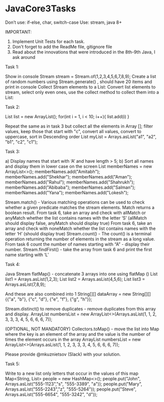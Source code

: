 # JavaCore3Tasks
Don’t use: if-else, char, switch-case
Use: stream, java 8+

IMPORTANT:
1. Implement Unit Tests for each task.
2. Don't forget to add the ReadMe file, gitignore file
3. Read about the innovations that were introduced in the 8th-9th Java, I ask around


Task 1:

Show in console 
Stream<Integer> stream = Stream.of(1,2,3,4,5,6,7,8,9);
Create a list of random numbers using Stream.generate() , should have 20 items and print in console
Collect Stream elements to a List:  Convert list elements to stream, select only even ones, use the collect method to collect them into a List:

Task 2:

List<Integer> list = new ArrayList<Integer>();
for(int i = 1, i < 10; i++){
list.add(i)
}

Repeat the same as in task 3 but collect all the elements in Array [];
filter values, keep those that start with "c", convert all values, convert to uppercase, sort in Descending order
 List<String> myList = Arrays.asList("a1", "a2", "b1", "c2", "c1");



Task 3:

a) Display names that start with ‘A’ and have length > 5;
b) Sort all names and display them in lower case on the screen
List<String> memberNames = new ArrayList<>();
memberNames.add("Amitabh");
memberNames.add("Shekhar");
memberNames.add("Aman");
memberNames.add("Rahul");
memberNames.add("Shahrukh");
memberNames.add("Abibaba");
memberNames.add("Salman");
memberNames.add("Yana");
memberNames.add("Lokesh");

Stream.match() - Various matching operations can be used to check whether a given predicate matches the stream elements. Match returns a boolean result.
From task 6, take an array and check with allMatch or anyMatch whether the list contains names with the letter ‘S’ (allMatch should display false, anyMatch should display true)
From task 6, take an array and check with noneMatch whether the list contains names with the letter ‘H’ (should display true)
Stream.count() - The count() is a terminal operation returning the number of elements in the stream as a long value.
From task 6 count the number of names starting with “A” - display their number.
Stream.findFirst() - take the array from task 6 and print the first name starting with ‘L’

Task 4:

Java Stream flatMap() - concatenate 3 arrays into one using flatMap ()
        List<Integer> list1 = Arrays.asList(1,2,3);
       List<Integer> list2 = Arrays.asList(4,5,6);
       List<Integer> list3 = Arrays.asList(7,8,9);


And these are also combined into 1 String[][] dataArray = new String[][]{{"a", "b"}, {"c", "d"}, {"e", "f"}, {"g", "h"}};

Stream.distinct() to remove duplicates - remove duplicates from this array and display.
ArrayList<Integer> numbersList = new ArrayList<>(Arrays.asList(1, 1, 2, 3, 3, 3, 4, 5, 6, 6, 6, 7));

(OPTIONAL, NOT MANDATORY) Collectors.toMap() - move the list into Map where the key is an element of the array and the value is the number of times the element occurs in the array
 ArrayList<Integer> numbersList = new ArrayList<>(Arrays.asList(1, 1, 2, 3, 3, 3, 4, 5, 6, 6, 6, 7));


Please provide @mkuznietsov (Slack) with your solution.


Task 5:

 Write to a new list only letters that occur in the values of this map
Map<String, List<String>> people = new HashMap<>();
   people.put("John", Arrays.asList("555-1123","s", "555-3389", "a"));
   people.put("Mary", Arrays.asList("555-2243","z", "555-5264"));
   people.put("Steve", Arrays.asList("555-6654", "555-3242", "d"));

